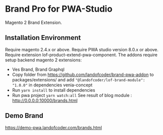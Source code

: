 # Brand Pro for PWA-Studio

Magento 2 Brand Extension.

## Installation Environment
Require magento 2.4.x or above.
Require PWA studio version 8.0.x or above.
Require extension lof-product-extend-pwa-component.
The addons require setup backend magento 2 extensions:
- Ves Brand, Brand Graphql
- Copy folder from https://github.com/landofcoder/brand-pwa-addon to packages/extensions/
and add ```"@landofcoder/lof-brand-module": "1.0.0"``` in dependencies venia-concept
- Run ```yarn install``` to install dependencies
- Run pwa project ```yarn watch:all```
See result of blog module : http://0.0.0.0:10000/brands.html
## Demo Brand
https://demo-pwa.landofcoder.com/brands.html
